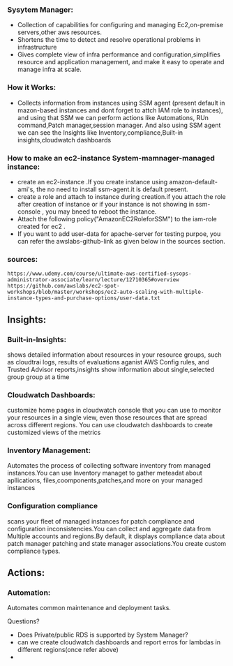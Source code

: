 ### Sysytem Manager:
- Collection of capabilities for configuring and managing Ec2,on-premise servers,other aws resources.
- Shortens the time to detect and resolve operational problems in infrastructure
- Gives complete view of infra performance and configuration,simplifies resource and application management, and make it easy to operate and 
manage infra at scale.


### How it Works:
- Collects information from instances using SSM agent (present default in mazon-based instances and dont forget to attch IAM role to instances),
and using that SSM we can perform actions like Automations, RUn command,Patch manager,session manager. And also using SSM agent we can see the Insights
like Inventory,compliance,Built-in insights,cloudwatch dashboards


### How to make an ec2-instance System-mamnager-managed instance:
- create an ec2-instance .If you create instance using amazon-default-ami's, the no need to install ssm-agent.it is default present.
- create a role and attach to instance during creation.if you attach the role after creation of instance or if your instance is not showing in ssm-console , you may bneed to 
reboot the instance.
- Attach the following policy("AmazonEC2RoleforSSM") to the iam-role created for ec2 .
- If you want to add user-data for apache-server for testing purpoe, you can refer the awslabs-github-link as given below in the sources section.
### sources:
    https://www.udemy.com/course/ultimate-aws-certified-sysops-administrator-associate/learn/lecture/12710365#overview
    https://github.com/awslabs/ec2-spot-workshops/blob/master/workshops/ec2-auto-scaling-with-multiple-instance-types-and-purchase-options/user-data.txt



## Insights:
### Built-in-Insights:
shows detailed information about resources in your resource groups, such as cloudtrai logs, results of evaluations aganist AWS Config rules, and Trusted 
Advisor reports,insights show information about single,selected group group at a time

### Cloudwatch Dashboards:
customize home pages in cloudwatch console that you can use to monitor your resources in a single view, even those resources that are spread across
different regions. You can use cloudwatch dashboards to create customized views of the metrics


### Inventory Management:
Automates the process of collecting software inventory from managed instances.You can use Inventory managet to gather meteadat about apllications,
files,coomponents,patches,and more on your managed instances

### Configuration compliance
scans your fleet of managed instances for patch compliance and configuration inconsistencies.You can collect and aggregate data from Multiple accounts
and regions.By default, it displays compliance data about patch manager patching and state manager associations.You create custom compliance types.


## Actions:
### Automation:
Automates common maintenance and deployment tasks.



Questions?
- Does Private/public RDS is supported by System Manager?
- can we create cloudwatch dashboards and report  erros for lambdas in different regions(once refer above)
- 
